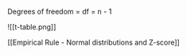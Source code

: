 Degrees of freedom = df = n - 1


![[t-table.png]]



[[Empirical Rule - Normal distributions and Z-score]]